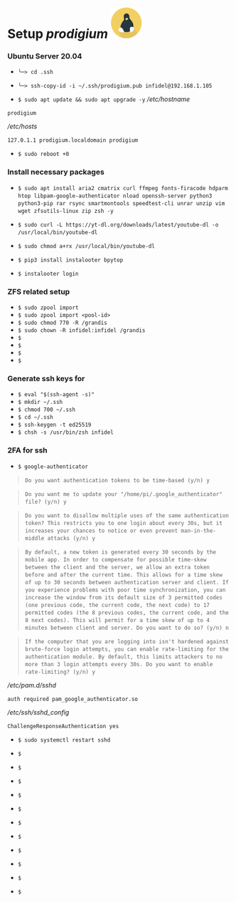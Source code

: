 # Setup *prodigium* ![prodigium! image](https://github.com/atheistd/atheistd.github.io/raw/master/assets/prodigium/prodigium-small.png)

### Ubuntu Server 20.04

- `╰─> cd .ssh`
- `╰─> ssh-copy-id -i ~/.ssh/prodigium.pub infidel@192.168.1.105`

- `$ sudo apt update && sudo apt upgrade -y`
*/etc/hostname*
```
prodigium
```
*/etc/hosts*
```
127.0.1.1 prodigium.localdomain prodigium
```

- `$ sudo reboot +0`



### Install necessary packages

- `$ sudo apt install aria2 cmatrix curl ffmpeg fonts-firacode hdparm htop libpam-google-authenticator nload openssh-server python3 python3-pip rar rsync smartmontools speedtest-cli unrar unzip vim wget zfsutils-linux zip zsh -y`

- `$ sudo curl -L https://yt-dl.org/downloads/latest/youtube-dl -o /usr/local/bin/youtube-dl`
- `$ sudo chmod a+rx /usr/local/bin/youtube-dl`

- `$ pip3 install instalooter bpytop`
- `$ instalooter login`



### ZFS related setup

- `$ sudo zpool import`
- `$ sudo zpool import <pool-id>`
- `$ sudo chmod 770 -R /grandis`
- `$ sudo chown -R infidel:infidel /grandis`
- `$ `
- `$ `
- `$ `
- `$ `



### Generate ssh keys for 

- `$ eval "$(ssh-agent -s)"`
- `$ mkdir ~/.ssh`
- `$ chmod 700 ~/.ssh`
- `$ cd ~/.ssh`
- `$ ssh-keygen -t ed25519`
- `$ chsh -s /usr/bin/zsh infidel`



### 2FA for ssh

- `$ google-authenticator`


> `Do you want authentication tokens to be time-based (y/n) y`


> `Do you want me to update your "/home/pi/.google_authenticator" file? (y/n) y`


> `Do you want to disallow multiple uses of the same authentication
token? This restricts you to one login about every 30s, but it increases
your chances to notice or even prevent man-in-the-middle attacks (y/n) y`


> `By default, a new token is generated every 30 seconds by the mobile app.
In order to compensate for possible time-skew between the client and the server,
we allow an extra token before and after the current time. This allows for a
time skew of up to 30 seconds between authentication server and client. If you
experience problems with poor time synchronization, you can increase the window
from its default size of 3 permitted codes (one previous code, the current
code, the next code) to 17 permitted codes (the 8 previous codes, the current
code, and the 8 next codes). This will permit for a time skew of up to 4 minutes
between client and server.
Do you want to do so? (y/n) n`


> `If the computer that you are logging into isn't hardened against brute-force
login attempts, you can enable rate-limiting for the authentication module.
By default, this limits attackers to no more than 3 login attempts every 30s.
Do you want to enable rate-limiting? (y/n) y`

*/etc/pam.d/sshd*
```
auth required pam_google_authenticator.so
```

*/etc/ssh/sshd_config*
```
ChallengeResponseAuthentication yes
```

- `$ sudo systemctl restart sshd`

- `$ `
- `$ `
- `$ `
- `$ `
- `$ `
- `$ `
- `$ `
- `$ `
- `$ `
- `$ `
- `$ `

